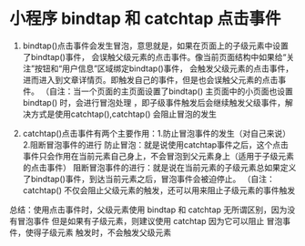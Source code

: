 # 小程序 bindtap 和 catchtap 点击事件
  1. bindtap()点击事件会发生冒泡，意思就是，如果在页面上的子级元素中设置了bindtap()事件，
  会误触父级元素的点击事件。像当前页面结构中如果给“关注”按钮和“用户信息”区域绑定bindtap()事件，
  会触发父级元素的点击事件，进而进入到文章详情页。即触发自己的事件，但是也会误触父元素的点击事件。
  （自注：当一个页面的主页面设置了bindtap() 主页面中的小页面也设置bindtap() 时，会进行冒泡处理
    ，即子级事件触发后会继续触发父级事件，解决方式是使用catchtap(),catchtap() 会阻止冒泡的发生

  2. catchtap()点击事件有两个主要作用：1.防止冒泡事件的发生（对自己来说）2.阻断冒泡事件的进行
  防止冒泡：就是说使用catchtap事件之后，这个点击事件只会作用在当前元素自己身上，不会冒泡到父元素身上（适用于子级元素的点击事件）
  阻断冒泡事件的进行：就是说在当前元素的子级元素总如果定义了bindtap()事件，到达当前元素之后，冒泡事件会被迫停止。
  （自注：catchtap() 不仅会阻止父级元素的触发，还可以用来阻止子级元素的事件触发

  总结：使用点击事件时，父级元素使用 bindtap 和 catchtap 无所谓区别，因为没有冒泡事件
    但是如果有子级元素，则建议使用 catchtap 因为它可以阻止 冒泡事件，使得子级元素 触发时，不会触发父级元素

